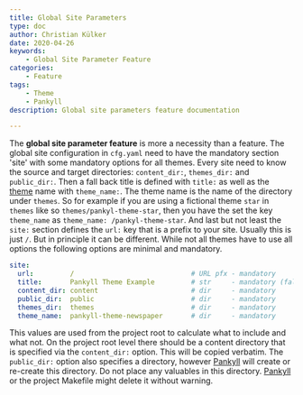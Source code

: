 ```yaml
---
title: Global Site Parameters
type: doc
author: Christian Külker
date: 2020-04-26
keywords:
    - Global Site Parameter Feature
categories:
    - Feature
tags:
    - Theme
    - Pankyll
description: Global site parameters feature documentation

---
```


The **global site parameter feature** is more a necessity than a feature.  The
global site configuration in `cfg.yaml` need to have the mandatory section
'site' with some mandatory options for all themes.  Every site need to know the
source and target directories: `content_dir:`, `themes_dir:` and `public_dir:`.
Then a fall back title is defined with `title:` as well as the [theme] name
with `theme_name:`. The theme name is the name of the directory under `themes`.
So for example if you are using a fictional theme `star` in `themes` like so
`themes/pankyl-theme-star`, then you have the set the key `theme_name` as
`theme_name: /pankyl-theme-star`. And last but not least the `site:` section
defines the `url:` key that is a prefix to your site. Usually this is just `/`.
But in principle it can be different.  While not all themes have to use all
options the following options are minimal and mandatory.


```yaml
site:
  url:         /                             # URL pfx - mandatory
  title:       Pankyll Theme Example         # str     - mandatory (fallback)
  content_dir: content                       # dir     - mandatory
  public_dir:  public                        # dir     - mandatory
  themes_dir:  themes                        # dir     - mandatory
  theme_name:  pankyll-theme-newspaper       # dir     - mandatory
```

This values are used from the project root to calculate what to include and
what not. On the project root level there should be a content directory that is
specified via the `content_dir:` option. This will be copied verbatim.  The
`public_dir:` option also specifies a directory, however [Pankyll] will create
or re-create this directory. Do not place any valuables in this directory.
[Pankyll] or the project Makefile might delete it without warning.

[Pankyll]: https://www.pankyll.org/
[Theme]: /en_US/Pankyll-Themes/

